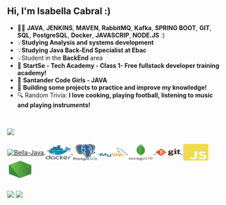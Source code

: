 ## Hi, I'm Isabella Cabral :)

- :woman_technologist: **JAVA**, **JENKINS**, **MAVEN**, **RabbitMQ**, **Kafka**, **SPRING BOOT**, **GIT**, **SQL**, **PostgreSQL**, **Docker**, **JAVASCRIP**, **NODE.JS**  :)
- 💡**Studying Analysis and systems development**
- 💡**Studying Java Back-End Specialist at Ebac**
- 💡Student in the **BackEnd** area
-  🎯 **StartSe - Tech Academy - Class 1- Free fullstack developer training academy!**
-  🎯 **Santander Code Girls - JAVA**
-  🎯 **Building some projects to practice and improve my knowledge!**
-  🔍 Random Trivia: **I love cooking, playing football, listening to music and playing instruments!**

##
<div style="display: inline_block"><br>
<a href="https://github.com/Bellacmeireles">
<!--<img height="170em" src="https://github-readme-stats.vercel.app/api?username=Bellacmeireles&show_icons=true&theme=dracula&include_all_commits=true&count_private=true"/>-->
  <img height="160em" src="https://github-readme-stats.vercel.app/api/top-langs/?username=Bellacmeireles&layout=compact&langs_count=7&theme=dracula"/>
</div>
</div>

<!---->

<div style="display: inline_block"><br>
  <img align="center" alt="Bella-Java" height="40" width="60" src="https://cdn.jsdelivr.net/gh/devicons/devicon/icons/java/java-original.svg">
  <img align="center" alt="Bella-Docker" height="40" width="60" src="https://raw.githubusercontent.com/devicons/devicon/master/icons/docker/docker-original-wordmark.svg">
  <img align="center" alt="Postgres" height="40" width="60" src="https://github.com/devicons/devicon/blob/master/icons/postgresql/postgresql-original-wordmark.svg">
  <img align="center" alt="MySql" height="40" width="60" src="https://github.com/devicons/devicon/blob/master/icons/mysql/mysql-original-wordmark.svg">
  <img align="center" alt="MongoDB" height="40" width="60" src="https://github.com/devicons/devicon/blob/master/icons/mongodb/mongodb-original-wordmark.svg">
  <img align="center" alt="git" height="40" width="60" src="https://github.com/devicons/devicon/blob/master/icons/git/git-original-wordmark.svg">
  <img align="center" alt="Bella-Js" height="40" width="60" src="https://raw.githubusercontent.com/devicons/devicon/master/icons/javascript/javascript-plain.svg">
  <img align="center" alt="Bella-Js" height="40" width="60" src="https://github.com/devicons/devicon/blob/master/icons/nodejs/nodejs-original.svg">
  <!--<img align="center" alt="Bella-HTML" height="40" width="60" src="https://raw.githubusercontent.com/devicons/devicon/master/icons/html5/html5-original.svg">
  <img align="center" alt="Bella-CSS" height="40" width="60" src="https://raw.githubusercontent.com/devicons/devicon/master/icons/css3/css3-original.svg">-->
   
</div>
  
  ##
  
 <div> 
  
  <!--<a href="https://instagram.com/bellacmeireles" target="_blank"><img src="https://img.shields.io/badge/-Instagram-%23E4405F?style=for-the-badge&logo=instagram&logoColor=white" target="_blank"></a> -->
  <a href = "mailto:bellacabral80@gmail.com"><img src="https://img.shields.io/badge/-Gmail-D14836?style=for-the-badge&logo=gmail&logoColor=white" target="_blank"></a>
  <a href= "https://www.linkedin.com/in/bella-back-end/" target="_blank"><img src="https://img.shields.io/badge/-LinkedIn-%230077B5?style=for-the-badge&logo=linkedin&logoColor=white" target="_blank"></a> 
 
</div> 
  
 

